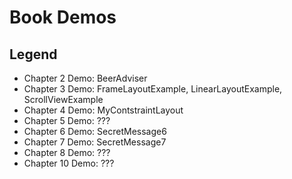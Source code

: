 # Book Demos

## Legend

* Chapter 2 Demo: BeerAdviser
* Chapter 3 Demo: FrameLayoutExample, LinearLayoutExample, ScrollViewExample
* Chapter 4 Demo: MyContstraintLayout
* Chapter 5 Demo: ???
* Chapter 6 Demo: SecretMessage6
* Chapter 7 Demo: SecretMessage7
* Chapter 8 Demo: ???
* Chapter 10 Demo: ???
